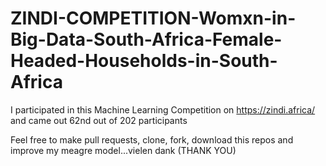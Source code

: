 # ZINDI-COMPETITION-Womxn-in-Big-Data-South-Africa-Female-Headed-Households-in-South-Africa
I participated in this Machine Learning Competition on https://zindi.africa/ and came out 62nd out of 202 participants

Feel free to make pull requests, clone, fork, download this repos and improve my meagre model...vielen dank (THANK YOU)
